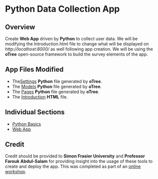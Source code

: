 # Python Data Collection App

## Overview
Create <b>Web App</b> driven by <b>Python</b> to collect user data. We will be modifying the 
Introduction.html file to change what will be displayed on <i>http://localhost:8000/</i> as well following app creation. 
We will be using the <b>oTree</b> open-source framework to build the survey elements of the app. 

## App Files Modified 
<ul>
    <li>The<a href = "workshop_project/settings.py">Settings</a> <b>Python</b> file generated by <b>oTree</b>.</li>
    <li>The <a href = "workshop_project/workshop_app/models.py">Models</a> <b>Python</b> file generated by <b>oTree</b>.</li>
    <li>The <a href = "workshop_project/workshop_app/pages.py">Pages</a> <b>Python</b> file generated by <b>oTree</b>.</li>
    <li>The <a href = "workshop_project/workshop_app/templates/workshop_app/Introduction.html">Introduction</a> <b>HTML</b> file.</li>
</ul>

## Individual Sections
<ul>
    <li><a href = "python_basics">Python Basics</a></li>
    <li><a href = "workshop_project">Web App</a></li>
</ul>

## Credit
Credit should be provided to <b>Simon Frasier University</b> and <b>Professor Farouk Abdul-Salam</b> for providing
insight into the usage of these tools to create and deploy the app. This was completed as part of an 
<a href = "https://sites.google.com/view/farouk-abdul-salam/my-teaching-workshop/workshop?authuser=0">online workshop</a>.